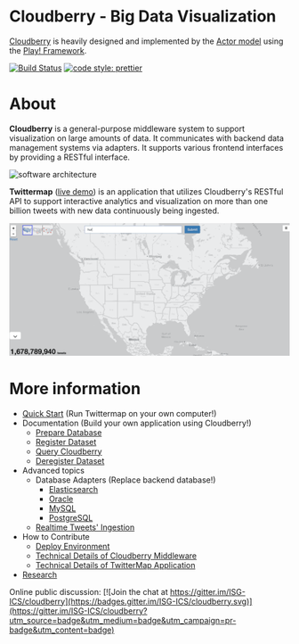 # Cloudberry - Big Data Visualization

[Cloudberry](http://cloudberry.ics.uci.edu) is heavily designed and implemented by the [Actor model](http://doc.akka.io/docs/akka/current/scala/actors.html) using the [Play! Framework](https://www.playframework.com/).

[![Build Status](https://travis-ci.org/ISG-ICS/cloudberry.svg?branch=master)](https://travis-ci.org/ISG-ICS/cloudberry) 
[![code style: prettier](https://img.shields.io/badge/code_style-prettier-ff69b4.svg?style=flat-square)](https://github.com/prettier/prettier)

# About
**Cloudberry** is a general-purpose middleware system to support visualization on large amounts of data. It communicates with backend data management systems via adapters. It supports various frontend interfaces by providing a RESTful interface.

![software architecture](https://docs.google.com/drawings/d/e/2PACX-1vT0SZxo6i5eIvtBOYmKUkZyrK5dawUy4mYcHHE4G4PjLeFRVdg5_PI-wgHJHb0S0VTWdDN-2vUE2OrQ/pub?w=960&h=720)

**Twittermap** ([live demo](http://cloudberry.ics.uci.edu/apps/twittermap)) is an application that utilizes Cloudberry's RESTful API to support interactive analytics and visualization on more than one billion tweets with new data continuously being ingested.

![twittermap demo](https://github.com/ISG-ICS/cloudberry/blob/master/docs/Twittermap%20demo.gif)

# More information
* [Quick Start](https://github.com/ISG-ICS/cloudberry/wiki/quick-start) (Run Twittermap on your own computer!)
* Documentation (Build your own application using Cloudberry!)
  * [Prepare Database](https://github.com/ISG-ICS/cloudberry/wiki/prepare-database)
  * [Register Dataset](https://github.com/ISG-ICS/cloudberry/wiki/register-dataset)
  * [Query Cloudberry](https://github.com/ISG-ICS/cloudberry/wiki/query-cloudberry)
  * [Deregister Dataset](https://github.com/ISG-ICS/cloudberry/wiki/deregister-dataset)
* Advanced topics
  * Database Adapters (Replace backend database!)
    * [Elasticsearch](https://github.com/ISG-ICS/cloudberry/wiki/Elasticsearch-Adapter-Quick-Start-Guide)
    * [Oracle](https://github.com/ISG-ICS/cloudberry/wiki/Oracle-Adapter)
    * [MySQL](https://github.com/ISG-ICS/cloudberry/wiki/MySQL-Adapter)
    * [PostgreSQL](https://github.com/ISG-ICS/cloudberry/wiki/PostgreSQL-Adapter)
  * [Realtime Tweets' Ingestion](https://github.com/ISG-ICS/cloudberry/wiki/Start-realtime-twitter-stream-ingestion-into-local-AsterixDB)
* How to Contribute
  * [Deploy Environment](https://github.com/ISG-ICS/cloudberry/wiki/Setting-up-the-development-environment)
  * [Technical Details of Cloudberry Middleware](https://github.com/ISG-ICS/cloudberry/wiki/Cloudberry-Middleware)
  * [Technical Details of TwitterMap Application](https://github.com/ISG-ICS/cloudberry/wiki/TwitterMap-documentation)
* [Research](https://github.com/ISG-ICS/cloudberry/wiki/research)

Online public discussion: [![Join the chat at https://gitter.im/ISG-ICS/cloudberry](https://badges.gitter.im/ISG-ICS/cloudberry.svg)](https://gitter.im/ISG-ICS/cloudberry?utm_source=badge&utm_medium=badge&utm_campaign=pr-badge&utm_content=badge)
